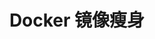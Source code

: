 ---
title: Docker 镜像瘦身
editLink: true
description: Docker 镜像瘦身详解文档
layout: doc
head:
    - - meta
      - name: keywords
        content: Linux, Docker, Cloud, CNCF
outline: deep
prev:
    text: 
    link: 
next:
    text: 
    link: 
---